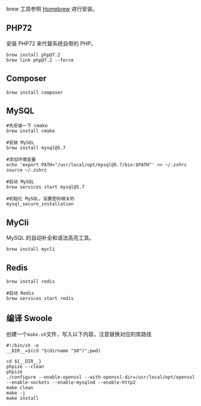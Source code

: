 brew 工具参照 [Homebrew](tools/brew.md) 进行安装。

## PHP72

安装 PHP72 来代替系统自带的 PHP。

```shell
brew install php@7.2
brew link php@7.2 --force
```

## Composer

```shell
brew install composer
```

## MySQL

```shell
#先安装一下 cmake
brew install cmake

#安装 MySQL
brew install mysql@5.7

#添加环境变量
echo 'export PATH="/usr/local/opt/mysql@5.7/bin:$PATH"' >> ~/.zshrc
source ~/.zshrc

#启动 MySQL
brew services start mysql@5.7

#初始化 MySQL，设置密码相关的
mysql_secure_installation
```

## MyCli

MySQL 的自动补全和语法高亮工具。

```shell
brew install mycli
```

## Redis

```shell
brew install redis

#启动 Redis
brew services start redis
```

## 编译 Swoole

创建一个`make.sh`文件，写入以下内容，注意替换对应的库路径

```shell
#!/bin/sh -e
__DIR__=$(cd "$(dirname "$0")";pwd)

cd ${__DIR__}
phpize --clean
phpize
./configure --enable-openssl --with-openssl-dir=/usr/local/opt/openssl  --enable-sockets --enable-mysqlnd --enable-http2
make clean
make -j
make install
```